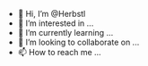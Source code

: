 - 👋 Hi, I’m @Herbstl
- 👀 I’m interested in ...
- 🌱 I’m currently learning ...
- 💞️ I’m looking to collaborate on ...
- 📫 How to reach me ...

<!---
Herbstl/Herbstl is a ✨ special ✨ repository because its `README.md` (this file) appears on your GitHub profile.
You can click the Preview link to take a look at your changes.
--->
